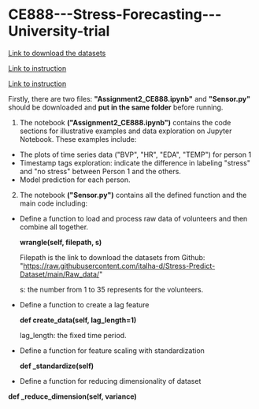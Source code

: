 # CE888---Stress-Forecasting---University-trial

[Link to download the datasets](https://github.com/italha-d/Stress-Predict-Dataset)

[Link to instruction](https://moodle.essex.ac.uk/pluginfile.php/1007595/course/section/139943/2022_CE888_Assignment_2.pdf?time=1675939526588)

[Link to instruction](https://moodle.essex.ac.uk/pluginfile.php/1007595/course/section/139943/2022_CE888_Project_Stress_wearables.pdf?time=1674147604064)


Firstly, there are two files: **"Assignment2_CE888.ipynb"** and **"Sensor.py"** should be downloaded and **put in the same folder** before running.




1. The notebook **("Assignment2_CE888.ipynb")** contains the code sections for illustrative examples and data exploration on Jupyter Notebook.
These examples include:
- The plots of time series data ("BVP", "HR", "EDA", "TEMP") for person 1
- Timestamp tags exploration: indicate the difference in labeling "stress" and "no stress" between Person 1 and the others.
- Model prediction for each person.

2. The notebook **("Sensor.py")** contains all the defined function and the main code including:
- Define a function to load and process raw data of volunteers and then combine all together.

  **wrangle(self, filepath, s)**
  
  Filepath is the link to download the datasets from Github:  "https://raw.githubusercontent.com/italha-d/Stress-Predict-Dataset/main/Raw_data/"
  
  s: the number from 1 to 35 represents for the volunteers.
  
- Define a function to create a lag feature

  **def create_data(self, lag_length=1)**
  
  lag_length: the fixed time period.
  
  
- Define a function for feature scaling with standardization

  **def _standardize(self)**
  
- Define a function for reducing dimensionality of dataset

**def _reduce_dimension(self, variance)**
  

